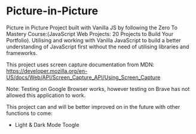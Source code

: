 # Picture-in-Picture

Picture in Picture Project built with Vanilla JS by following the Zero To Mastery Course:(JavaScript Web Projects: 20 Projects to Build Your Portfolio). Utilising and working with Vanilla JavaScript to build a better understanding of JavaScript first without the need of utilising libraries and frameworks.

This project uses screen capture documentation from MDN: https://developer.mozilla.org/en-US/docs/Web/API/Screen_Capture_API/Using_Screen_Capture

Note: Testing on Google Browser works, however testing on Brave has not allowed this application to work.

This project can and will be better improved on in the future with other functions to come:

- Light & Dark Mode Toogle
